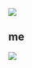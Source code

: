 ![](https://github.com/shuta13/shuta13/blob/media/top-gif/assets/gif/shinen.gif)

## me

![](https://github.com/shuta13/shuta13/blob/media/top-gif/assets/gif/icon.gif)
